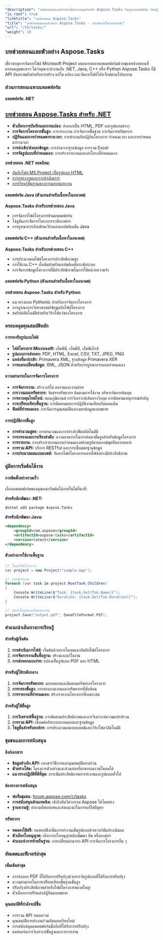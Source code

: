 ```yaml
---
"description": "บทช่วยสอนและตัวอย่างที่ครอบคลุมสำหรับ Aspose.Tasks ในทุกแพลตฟอร์ม เรียนรู้การสร้าง จัดการ และแปลงไฟล์ Microsoft Project ด้วยโปรแกรม .NET, Java, C++ และ Python"
"is_root": true
"linktitle": "บทช่วยสอน Aspose.Tasks"
"title": "บทช่วยสอนและตัวอย่าง Aspose.Tasks - การจัดการโครงการหลัก"
"url": "/th/tasks/"
"weight": 10
---
```


## บทช่วยสอนและตัวอย่าง Aspose.Tasks

เชี่ยวชาญการจัดการไฟล์ Microsoft Project บนหลากหลายแพลตฟอร์มด้วยชุดบทช่วยสอนที่ครอบคลุมของเรา ไม่ว่าคุณจะทำงานกับ .NET, Java, C++ หรือ Python Aspose.Tasks ก็มี API อันทรงพลังสำหรับการสร้าง แก้ไข แปลง และจัดการไฟล์โปรเจ็กต์ผ่านโปรแกรม

### ส่วนการสอนเฉพาะแพลตฟอร์ม

#### แพลตฟอร์ม .NET
## [บทช่วยสอน Aspose.Tasks สำหรับ .NET](/tasks/net/)
- **ตัวเลือกการบันทึกและการแปลง:** ส่งออกเป็น HTML, PDF และรูปแบบต่างๆ
- **การจัดการโครงการขั้นสูง:** การกรองงาน การจัดการพื้นฐาน การจัดการทรัพยากร
- **ปฏิทินและการกำหนดตารางเวลา:** การทำงานกับปฏิทินโครงการ กำหนดเวลา และการกำหนดตารางเวลา
- **การนำเข้า/ส่งออกข้อมูล:** การอ่านจากฐานข้อมูล การรวม Excel
- **การจัดรูปแบบที่กำหนดเอง:** การสร้างรายงานและเค้าโครงที่กำหนดเอง

**บทช่วยสอน .NET ยอดนิยม:**
- [บันทึกไฟล์ MS Project เป็นรูปแบบ HTML](/tasks/net/guide-to-saving-options/save-ms-project-files-to-html-format/)
- [การกรองงานและการดำเนินการ](/tasks/net/master-advanced-features/task-filtering-and-operation/)
- [การเรียนรู้พื้นฐานของการมอบหมายงาน](/tasks/net/master-advanced-features/mastering-assignment-baseline/)

#### แพลตฟอร์ม Java (ตัวแทนสำหรับเนื้อหาในอนาคต)
**Aspose.Tasks สำหรับบทช่วยสอน Java**
- การจัดการไฟล์โครงการข้ามแพลตฟอร์ม
- โซลูชันการจัดการโครงการระดับองค์กร
- การบูรณาการกับเฟรมเวิร์กและแอปพลิเคชัน Java

#### แพลตฟอร์ม C++ (ตัวแทนสำหรับเนื้อหาในอนาคต)  
**Aspose.Tasks สำหรับบทช่วยสอน C++**
- การประมวลผลไฟล์โครงการประสิทธิภาพสูง
- การใช้งาน C++ ดั้งเดิมสำหรับแอปพลิเคชันระดับระบบ
- การจัดการข้อมูลโครงการที่มีประสิทธิภาพในการใช้หน่วยความจำ

#### แพลตฟอร์ม Python (ตัวแทนสำหรับเนื้อหาในอนาคต)
**บทช่วยสอน Aspose.Tasks สำหรับ Python**
- แนวทางแบบ Pythonic สำหรับการจัดการโครงการ
- การบูรณาการวิทยาศาสตร์ข้อมูลกับไฟล์โครงการ
- สคริปต์อัตโนมัติสำหรับเวิร์กโฟลว์ของโครงการ

### ครอบคลุมคุณสมบัติหลัก

#### การรองรับรูปแบบไฟล์
- **ไฟล์โครงการ Microsoft:** เอ็มพีพี, เอ็มพีที, เอ็มพีเอ็กซ์
- **รูปแบบการส่งออก:** PDF, HTML, Excel, CSV, TXT, JPEG, PNG
- **แหล่งที่มานำเข้า:** Primavera XML, ฐานข้อมูล Primavera XER
- **การแลกเปลี่ยนข้อมูล:** XML, JSON สำหรับการบูรณาการแบบกำหนดเอง

#### ความสามารถในการจัดการโครงการ
- **การจัดการงาน:** สร้าง แก้ไข ลบงานและงานย่อย
- **การวางแผนทรัพยากร:** จัดสรรทรัพยากร ติดตามการใช้งาน บริหารจัดการต้นทุน
- **การควบคุมไทม์ไลน์:** แผนภูมิแกนต์ การวิเคราะห์เส้นทางวิกฤต การติดตามเหตุการณ์สำคัญ
- **การเปรียบเทียบพื้นฐาน:** การติดตามผลการปฏิบัติงานเทียบกับแผนเดิม
- **ฟิลด์ที่กำหนดเอง:** การจัดการคุณสมบัติและเมตาข้อมูลแบบขยาย

#### การปฏิบัติการขั้นสูง
- **การคำนวณสูตร:** การคำนวณและการอ้างอิงฟิลด์อัตโนมัติ
- **การกรองและการเรียงลำดับ:** ความสามารถในการค้นหาขั้นสูงสำหรับข้อมูลโครงการ
- **การรายงาน:** การสร้างรายงานแบบกำหนดเองพร้อมรูปแบบเอาต์พุตที่หลากหลาย
- **การรวม API:** บริการ RESTful และการเชื่อมต่อฐานข้อมูล
- **การประมวลผลแบบแบตช์:** จัดการไฟล์โครงการหลายไฟล์อย่างมีประสิทธิภาพ

### คู่มือการเริ่มต้นใช้งาน

#### การติดตั้งอย่างรวดเร็ว
เลือกแพลตฟอร์มของคุณและเริ่มต้นได้ภายในไม่กี่นาที:

**สำหรับนักพัฒนา .NET:**
```bash
dotnet add package Aspose.Tasks
```

**สำหรับนักพัฒนา Java:**
```xml
<dependency>
    <groupId>com.aspose</groupId>
    <artifactId>aspose-tasks</artifactId>
    <version>latest</version>
</dependency>
```

#### ตัวอย่างการใช้งานพื้นฐาน
```csharp
// โหลดไฟล์โครงการ
var project = new Project("sample.mpp");

// การเข้าถึงงาน
foreach (var task in project.RootTask.Children)
{
    Console.WriteLine($"Task: {task.Get(Tsk.Name)}");
    Console.WriteLine($"Duration: {task.Get(Tsk.Duration)}");
}

// บันทึกในรูปแบบที่แตกต่างกัน
project.Save("output.pdf", SaveFileFormat.Pdf);
```

### คำแนะนำเส้นทางการเรียนรู้

#### สำหรับผู้เริ่มต้น
1. **การดำเนินการไฟล์:** เริ่มต้นด้วยการโหลดและบันทึกไฟล์โครงการ
2. **การจัดการงานขั้นพื้นฐาน:** สร้างและแก้ไขงาน
3. **การส่งออกแบบง่าย:** แปลงเป็นรูปแบบ PDF และ HTML

#### สำหรับผู้ใช้ระดับกลาง
1. **การจัดการทรัพยากร:** มอบหมายและติดตามทรัพยากรโครงการ
2. **การกรองขั้นสูง:** การสอบถามงานและทรัพยากรที่ซับซ้อน
3. **การรายงานที่กำหนดเอง:** สร้างรายงานโครงการที่เหมาะสม

#### สำหรับผู้ใช้ขั้นสูง
1. **การวิเคราะห์พื้นฐาน:** การติดตามประสิทธิภาพและการวิเคราะห์ความแปรปรวน
2. **การรวม API:** เชื่อมต่อกับระบบภายนอกและฐานข้อมูล
3. **โซลูชั่นสำหรับองค์กร:** การประมวลผลแบบแบตช์และเวิร์กโฟลว์อัตโนมัติ

### ชุมชนและการสนับสนุน

#### ลิงก์เอกสาร
- **ข้อมูลอ้างอิง API:** เอกสารวิธีการและคุณสมบัติครบถ้วน
- **ตัวอย่างโค้ด:** โครงการตัวอย่างและส่วนย่อยที่สามารถดาวน์โหลดได้
- **แนวทางปฏิบัติที่ดีที่สุด:** การเพิ่มประสิทธิภาพการทำงานและรูปแบบทั่วไป

#### ช่องทางการสนับสนุน
- **ฟอรั่มชุมชน:** [forum.aspose.com/c/tasks](https://forum.aspose.com/c/tasks)
- **การสนับสนุนด้านเทคนิค:** เข้าถึงทีมวิศวกรรม Aspose ได้โดยตรง
- **ฐานความรู้:** คำถามที่พบบ่อยและคำแนะนำในการแก้ไขปัญหา

#### ทรัพยากร
- **ทดลองใช้ฟรี:** ทดสอบฟังก์ชันการทำงานเต็มรูปแบบด้วยเวอร์ชันประเมินผล
- **ตัวเลือกใบอนุญาต:** เลือกจากใบอนุญาตนักพัฒนา ทีม หรือองค์กร  
- **คำแนะนำการย้ายถิ่นฐาน:** การเปลี่ยนผ่านจาก API การจัดการโครงการอื่น ๆ

### อัพเดตและฟีเจอร์ล่าสุด

#### เพิ่มเติมล่าสุด
- การส่งออก PDF ที่ได้รับการปรับปรุงด้วยการจัดรูปแบบที่ได้รับการปรับปรุง
- ความสามารถในการเปรียบเทียบพื้นฐานขั้นสูง
- ปรับปรุงประสิทธิภาพสำหรับไฟล์โครงการขนาดใหญ่
- ตัวเลือกการปรับแต่งปฏิทินแบบขยาย

#### คุณสมบัติที่กำลังจะมีขึ้น
- การรวม API บนคลาวด์
- คุณสมบัติการทำงานร่วมกันแบบเรียลไทม์  
- การสนับสนุนแพลตฟอร์มมือถือที่ได้รับการปรับปรุง
- แดชบอร์ดการวิเคราะห์ขั้นสูงและการรายงาน